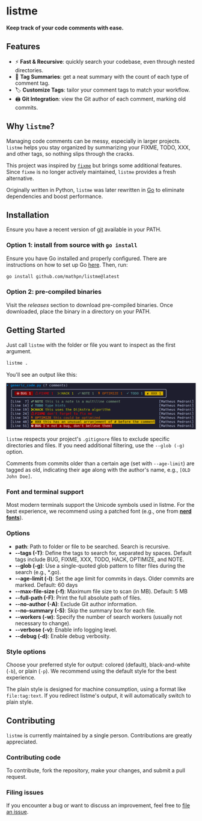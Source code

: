 # listme

**Keep track of your code comments with ease.**

## Features

- ⚡ **Fast & Recursive**: quickly search your codebase, even through nested directories.
- 🌈 **Tag Summaries**: get a neat summary with the count of each type of comment tag.
- 🏷 **Customize Tags**: tailor your comment tags to match your workflow.
- 🖨 **Git Integration**: view the Git author of each comment, marking old commits.

## Why `listme`?

Managing code comments can be messy, especially in larger projects. `listme` helps you stay organized by summarizing your FIXME, TODO, XXX, and other tags, so nothing slips through the cracks.

This project was inspired by [`fixme`](https://github.com/JohnPostlethwait/fixme) but brings some additional features. Since `fixme` is no longer actively maintained, `listme` provides a fresh alternative.

Originally written in Python, `listme` was later rewritten in [Go](https://go.dev/) to eliminate dependencies and boost performance.

## Installation

Ensure you have a recent version of [git](https://git-scm.com/) available in your PATH.

### Option 1: install from source with `go install`

Ensure you have Go installed and properly configured. There are instructions on how to set up Go [here](SETUP.md). Then, run:

```bash
go install github.com/mathpn/listme@latest
```

### Option 2: pre-compiled binaries

Visit the _releases_ section to download pre-compiled binaries. Once downloaded, place the binary in a directory on your PATH.

## Getting Started

Just call `listme` with the folder or file you want to inspect as the first argument.

```bash
listme .
```

You'll see an output like this:

![Example output screenshot](https://github.com/mathpn/listme/raw/main/screenshots/example_output.png?raw=true)

`listme` respects your project's `.gitignore` files to exclude specific directories and files. If you need additional filtering, use the `--glob (-g)` option.

Comments from commits older than a certain age (set with `--age-limit`) are tagged as old, indicating their age along with the author's name, e.g., `[OLD John Doe]`.

### Font and terminal support

Most modern terminals support the Unicode symbols used in listme. For the best experience, we recommend using a patched font (e.g., one from **[nerd fonts](https://www.nerdfonts.com/)**).

### Options

- **path**: Path to folder or file to be searched. Search is recursive.
- **--tags (-T)**: Define the tags to search for, separated by spaces. Default tags include BUG, FIXME, XXX, TODO, HACK, OPTIMIZE, and NOTE.
- **--glob (-g)**: Use a single-quoted glob pattern to filter files during the search (e.g., *.go).
- **--age-limit (-l)**: Set the age limit for commits in days. Older commits are marked. Default: 60 days
- **--max-file-size (-f)**: Maximum file size to scan (in MB). Default: 5 MB
- **--full-path (-F)**: Print the full absolute path of files.
- **--no-author (-A)**: Exclude Git author information.
- **--no-summary (-S)**: Skip the summary box for each file.
- **--workers (-w)**: Specify the number of search workers (usually not necessary to change).
- **--verbose (-v)**: Enable info logging level.
- **--debug (-d)**: Enable debug verbosity.

### Style options

Choose your preferred style for output: colored (default), black-and-white (`-b`), or plain (`-p`). We recommend using the default style for the best experience.

The plain style is designed for machine consumption, using a format like `file:tag:text`. If you redirect listme's output, it will automatically switch to plain style.

## Contributing

`listme` is currently maintained by a single person. Contributions are greatly appreciated.

### Contributing code

To contribute, fork the repository, make your changes, and submit a pull request.

### Filing issues

If you encounter a bug or want to discuss an improvement, feel free to [file an issue](https://github.com/mathpn/listme/issues).
